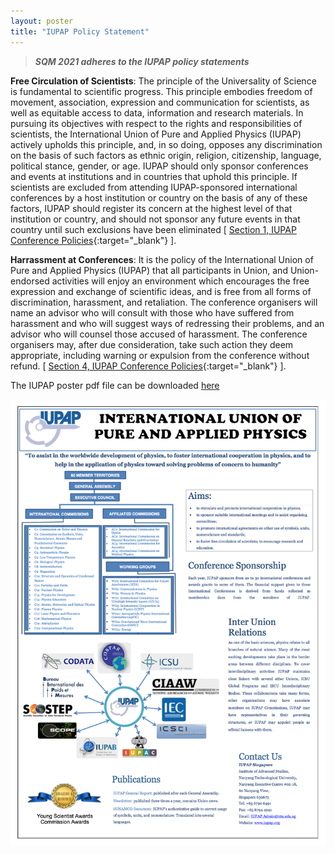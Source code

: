 ```yaml
---
layout: poster
title: "IUPAP Policy Statement"
---
```


> ***SQM 2021 adheres to the IUPAP policy statements***

**Free Circulation of Scientists**: The principle of the Universality of Science is fundamental to scientific progress. This principle embodies freedom of movement, association, expression and communication for scientists, as well as equitable access to data, information and research materials. In pursuing its objectives with respect to the rights and responsibilities of scientists, the International Union of Pure and Applied Physics (IUPAP) actively upholds this principle, and, in so doing, opposes any discrimination on the basis of such factors as ethnic origin, religion, citizenship, language, political stance, gender, or age. IUPAP should only sponsor conferences and events at institutions and in countries that uphold this principle. If scientists are excluded from attending IUPAP-sponsored international conferences by a host institution or country on the basis of any of these factors, IUPAP should register its concern at the highest level of that institution or country, and should not sponsor any future events in that country until such exclusions have been eliminated [ [Section 1, IUPAP Conference Policies](https://iupap.org/conferences/conference-policies/){:target="_blank"} ].

**Harrassment at Conferences**: It is the policy of the International Union of Pure and Applied Physics (IUPAP) that all participants in Union, and Union-endorsed activities will enjoy an environment which encourages the free expression and exchange of scientific ideas, and is free from all forms of discrimination, harassment, and retaliation. The conference organisers will name an advisor who will consult with those who have suffered from harassment and who will suggest ways of redressing their problems, and an advisor who will counsel those accused of harassment. The conference organisers may, after due consideration, take such action they deem appropriate, including warning or expulsion from the conference without refund. [ [Section 4, IUPAP Conference Policies](http://iupap.org/sponsored-conferences/conference-policies/){:target="_blank"} ].

The IUPAP poster pdf file can be downloaded [here](/assets/files/IUPAP-poster_2018-19.pdf)

![IUPAP Poster](/assets/img/IUPAP-poster_2018-19.png)
